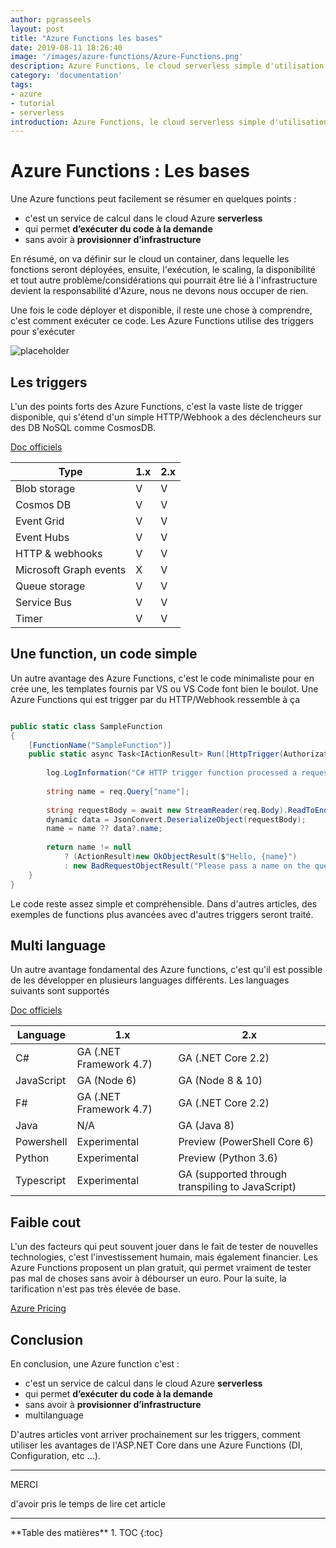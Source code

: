 ```yaml
---
author: pgrasseels
layout: post
title: "Azure Functions les bases"
date: 2019-08-11 18:26:40
image: '/images/azure-functions/Azure-Functions.png'
description: Azure Functions, le cloud serverless simple d'utilisation.
category: 'documentation'
tags:
- azure
- tutorial
- serverless
introduction: Azure Functions, le cloud serverless simple d'utilisation.
---
```


# Azure Functions : Les bases

Une Azure functions peut facilement se résumer en quelques points :

* c'est un service de calcul dans le cloud Azure **serverless**
* qui permet **d’exécuter du code à la demande**
* sans avoir à **provisionner d’infrastructure**

En résumé, on va définir sur le cloud un container, dans lequelle les fonctions seront déployées, ensuite, l'exécution, le scaling, la disponibilité 
et tout autre problème/considérations qui pourrait être lié à l'infrastructure devient la responsabilité d'Azure, nous ne devons nous occuper de rien.

Une fois le code déployer et disponible, il reste une chose à comprendre, c'est comment exécuter ce code. Les Azure Functions utilise des 
triggers pour s'exécuter

![placeholder](/images/azure-functions/Azure-Functions.png "Azure functions")

## Les triggers

L'un des points forts des Azure Functions, c'est la vaste liste de trigger disponible, qui s'étend d'un simple HTTP/Webhook a des déclencheurs sur des DB NoSQL comme CosmosDB.

[Doc officiels](https://docs.microsoft.com/en-us/azure/azure-functions/functions-triggers-bindings)

<table>
  <thead>
    <tr>
      <th>Type</th>
      <th>1.x</th>
      <th>2.x</th>
    </tr>
  </thead>
  <tbody>
    <tr>
      <td>Blob storage</td>
      <td>V</td>
      <td>V</td>
    </tr>
    <tr>
      <td>Cosmos DB</td>
      <td>V</td>
      <td>V</td>
    </tr>
    <tr>
      <td>Event Grid</td>
      <td>V</td>
      <td>V</td>
    </tr>
    <tr>
      <td>Event Hubs</td>
      <td>V</td>
      <td>V</td>
    </tr>
    <tr>
      <td>HTTP & webhooks</td>
      <td>V</td>
      <td>V</td>
    </tr>
    <tr>
      <td>Microsoft Graph events</td>
      <td>X</td>
      <td>V</td>
    </tr>
     <tr>
      <td>Queue storage</td>
      <td>V</td>
      <td>V</td>
    </tr>
     <tr>
      <td>Service Bus</td>
      <td>V</td>
      <td>V</td>
    </tr>
    <tr>
      <td>Timer</td>
      <td>V</td>
      <td>V</td>
    </tr>
  </tbody>
</table>

## Une function, un code simple

Un autre avantage des Azure Functions, c'est le code minimaliste pour en crée une, les templates fournis par VS ou VS Code font bien le boulot.
Une Azure Functions qui est trigger par du HTTP/Webhook ressemble à ça

``` csharp

public static class SampleFunction
{
    [FunctionName("SampleFunction")]
    public static async Task<IActionResult> Run([HttpTrigger(AuthorizationLevel.Function, "get", "post", Route = null)] HttpRequest req, ILogger log) {
        
        log.LogInformation("C# HTTP trigger function processed a request.");
    
        string name = req.Query["name"];
    
        string requestBody = await new StreamReader(req.Body).ReadToEndAsync();
        dynamic data = JsonConvert.DeserializeObject(requestBody);
        name = name ?? data?.name;
    
        return name != null
            ? (ActionResult)new OkObjectResult($"Hello, {name}")
            : new BadRequestObjectResult("Please pass a name on the query string or in the request body");
    }
}

```

Le code reste assez simple et compréhensible. Dans d'autres articles, des exemples de functions plus avancées avec d'autres triggers seront traité.

## Multi language

Un autre avantage fondamental des Azure functions, c'est qu'il est possible de les développer en plusieurs languages différents. Les languages suivants sont supportés

[Doc officiels](https://docs.microsoft.com/en-us/azure/azure-functions/supported-languages)

<table>
  <thead>
    <tr>
      <th>Language</th>
      <th>1.x</th>
      <th>2.x</th>
    </tr>
  </thead>
  <tbody>
    <tr>
      <td>C#</td>
      <td>GA (.NET Framework 4.7)</td>
      <td>GA (.NET Core 2.2)</td>
    </tr>
    <tr>
      <td>JavaScript</td>
      <td>GA (Node 6)</td>
      <td>GA (Node 8 & 10)</td>
    </tr>
    <tr>
      <td>F#</td>
      <td>GA (.NET Framework 4.7)</td>
      <td>GA (.NET Core 2.2)</td>
    </tr>
    <tr>
      <td>Java</td>
      <td>N/A</td>
      <td>GA (Java 8)</td>
    </tr>
    <tr>
      <td>Powershell</td>
      <td>Experimental</td>
      <td>Preview (PowerShell Core 6)</td>
    </tr>
    <tr>
      <td>Python</td>
      <td>Experimental</td>
      <td>Preview (Python 3.6)</td>
    </tr> 
    <tr>
      <td>Typescript</td>
      <td>Experimental</td>
      <td>GA (supported through transpiling to JavaScript)</td>
    </tr>            
  </tbody>
</table>    

## Faible cout

L'un des facteurs qui peut souvent jouer dans le fait de tester de nouvelles technologies, c'est l'investissement humain, mais également financier.
Les Azure Functions proposent un plan gratuit, qui permet vraiment de tester pas mal de choses sans avoir à débourser un euro.
Pour la suite, la tarification n'est pas très élevée de base.

[Azure Pricing](https://azure.microsoft.com/en-us/pricing/details/functions/)

## Conclusion

En conclusion, une Azure function c'est :

* c'est un service de calcul dans le cloud Azure **serverless**
* qui permet **d’exécuter du code à la demande**
* sans avoir à **provisionner d’infrastructure**
* multilanguage

D'autres articles vont arriver prochainement sur les triggers, comment utiliser les avantages de l'ASP.NET Core dans une Azure Functions (DI, Configuration, etc ...).

---

<div class="gratitude">
    <span>MERCI</span>
    <p>d'avoir pris le temps de lire cet article</p>
</div>

---

<div id="toc"></div>
**Table des matières**
1. TOC
{:toc}
